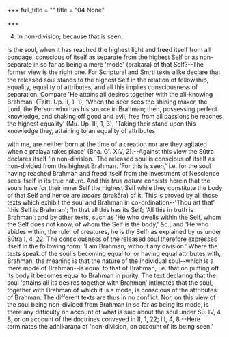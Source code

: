 +++
full_title = ""
title = "04 None"

+++


4. In non-division; because that is seen.

Is the soul, when it has reached the highest light and freed itself from all bondage, conscious of itself as separate from the highest Self or as non-separate in so far as being a mere 'mode' (prakāra) of that Self?--The former view is the right one. For Scriptural and Smr̥ti texts alike declare that the released soul stands to the highest Self in the relation of fellowship, equality, equality of attributes, and all this implies consciousness of separation. Compare 'He attains all desires together with the all-knowing Brahman' (Taitt. Up. II, 1, 1); 'When the seer sees the shining maker, the Lord, the Person who has his source in Brahman; then, possessing perfect knowledge, and shaking off good and evil, free from all passions he reaches the highest equality' (Mu. Up. III, 1, 3); 'Taking their stand upon this knowledge they, attaining to an equality of attributes

with me, are neither born at the time of a creation nor are they agitated when a pralaya takes place' (Bha. Gī. XIV, 2).--Against this view the Sūtra declares itself 'in non-division.' The released soul is conscious of itself as non-divided from the highest Brahman. 'For this is seen,' i.e. for the soul having reached Brahman and freed itself from the investment of Nescience sees itself in its true nature. And this _true nature_ consists herein that the souls have for their inner Self the highest Self while they constitute the body of that Self and hence are _modes_ (prakāra) of it. This is proved by all those texts which exhibit the soul and Brahman in co-ordination--'Thou art that' 'this Self is Brahman'; 'In that all this has its Self; 'All this in truth is Brahman'; and by other texts, such as 'He who dwells within the Self, whom the Self does not know, of whom the Self is the body,' &c.; and 'He who abides within, the ruler of creatures, he is thy Self; as explained by us under Sūtra I, 4, 22. The consciousness of the released soul therefore expresses itself in the following form: 'I am Brahman, without any division.' Where the texts speak of the soul's becoming equal to, or having equal attributes with, Brahman, the meaning is that the nature of the individual soul--which is a mere mode of Brahman--is equal to that of Brahman, i.e. that on putting off its body it becomes equal to Brahman in purity. The text declaring that the soul 'attains all its desires together with Brahman' intimates that the soul, together with Brahman of which it is a mode, is conscious of the attributes of Brahman. The different texts are thus in no conflict. Nor, on this view of the soul being non-divided from Brahman in so far as being its mode, is there any difficulty on account of what is said about the soul under Sū. IV, 4, 8; or on account of the doctrines conveyed in II, 1, 22; III, 4, 8.--Here terminates the adhikaraṇa of 'non-division, on account of its being seen.'

